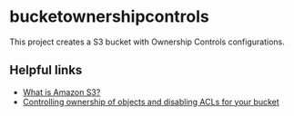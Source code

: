 # bucketownershipcontrols

This project creates a S3 bucket with Ownership Controls configurations.

## Helpful links

- [What is Amazon S3?][1]
- [Controlling ownership of objects and disabling ACLs for your bucket][2]

[1]: https://docs.aws.amazon.com/AmazonS3/latest/userguide/Welcome.html
[2]: https://docs.aws.amazon.com/AmazonS3/latest/userguide/about-object-ownership.html